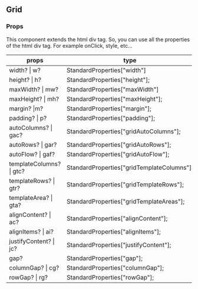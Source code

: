 ## Grid

### Props

This component extends the html div tag.
So, you can use all the properties of the html div tag.
For example onClick, style, etc...

| props                    | type                                       | desc         | default |
| ------------------------ | ------------------------------------------ | ------------ | ------- |
| width? \| w?             | StandardProperties["width"]                | preparing... | -       |
| height? \| h?            | StandardProperties["height"];              | preparing... | -       |
| maxWidth? \| mw?         | StandardProperties["maxWidth"]             | preparing... | -       |
| maxHeight? \| mh?        | StandardProperties["maxHeight"];           | preparing... | -       |
| margin? \|m?             | StandardProperties["margin"];              | preparing... | -       |
| padding? \| p?           | StandardProperties["padding"];             | preparing... | -       |
| autoColumns? \| gac?     | StandardProperties["gridAutoColumns"];     | preparing... | -       |
| autoRows? \| gar?        | StandardProperties["gridAutoRows"];        | preparing... | -       |
| autoFlow? \| gaf?        | StandardProperties["gridAutoFlow"];        | preparing... | -       |
| templateColumns? \| gtc? | StandardProperties["gridTemplateColumns"]; | preparing... | -       |
| templateRows? \| gtr?    | StandardProperties["gridTemplateRows"];    | preparing... | -       |
| templateArea? \| gta?    | StandardProperties["gridTemplateAreas"];   | preparing... | -       |
| alignContent? \| ac?     | StandardProperties["alignContent"];        | preparing... | -       |
| alignItems? \| ai?       | StandardProperties["alignItems"];          | preparing... | -       |
| justifyContent? \| jc?   | StandardProperties["justifyContent"];      | preparing... | -       |
| gap?                     | StandardProperties["gap"];                 | preparing... | -       |
| columnGap? \| cg?        | StandardProperties["columnGap"];           | preparing... | -       |
| rowGap? \| rg?           | StandardProperties["rowGap"];              | preparing... | -       |
